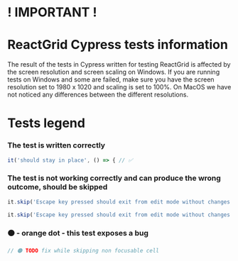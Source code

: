 # ! IMPORTANT !
# ReactGrid Cypress tests information

The result of the tests in Cypress written for testing ReactGrid is affected by the screen resolution and screen scaling on Windows.
If you are running tests on Windows and some are failed, make sure you have the screen resolution set to 1980 x 1020
and scaling is set to 100%. On MacOS we have not noticed any differences between the different resolutions.

# Tests legend

### The test is written correctly
```ts
it('should stay in place', () => { // ✅
```
### The test is not working correctly and can produce the wrong outcome, should be skipped

```ts
it.skip('Escape key pressed should exit from edit mode without changes', () => {  // 🔴

it.skip('Escape key pressed should exit from edit mode without changes', () => {
```
###  🟠 - orange dot - this test exposes a bug
```ts
// 🟠 TODO fix while skipping non focusable cell
```
